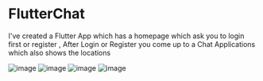 # FlutterChat

I've created a Flutter App which has a homepage which ask you to login first or register , After Login or Register you come up to a Chat Applications which also shows the locations

![image](https://user-images.githubusercontent.com/56602504/95430311-3e843580-0969-11eb-882f-1739013869d9.png)
![image](https://user-images.githubusercontent.com/56602504/95430341-49d76100-0969-11eb-9cd6-824040b58db0.png)
![image](https://user-images.githubusercontent.com/56602504/95430366-50fe6f00-0969-11eb-83a5-407d467a3193.png)
![image](https://user-images.githubusercontent.com/56602504/95430437-607db800-0969-11eb-8e70-28d6961e0b22.png)
